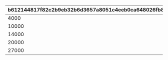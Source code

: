 |b612144817f82c2b9eb32b6d3657a8051c4eeb0ca648026fb86d66ce76653015|6d36415b767419759727cc49d7d065b224a56476e47553dea5ff5bbad5065e27|9543aeb1732b2d13799c08d55786c66ee9afaf3b40a3705f4d684aede81652d9|cd4888473c9b9ba9e99509e4239bb0d8f8859a279734780683d7fddc7dbfe86a|f9ced1f76c5daf2311fc4a17ba5c28ae1ce86145898c04bd12c98c1cfd106295|6dc2335a055fb2984ee4544c3f4809f0b10ecd1ac5ecf3eae1d853d704557321|cd78fde01990193bf8b2190a39f86b2b16f9bf275c0847b0bf19d128cab94f0a|56eee6709324bb0eeed8a978f3fd7cf3c51c3a368a3bd5dc9b3d1fe4164ce8c8|
| --- | --- | --- | --- | --- | --- | --- | --- |
|4000|100|0|440|4|1|1|400|
|10000|120|0|1100|10|2|2|1000|
|14000|140|0|1540|12|3|3|1400|
|20000|170|0|2200|14|4|4|2000|
|27000|200|0|2970|16|5|5|2700|